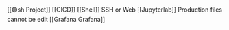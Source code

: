 [[🟣sh Project]]
[[CICD]]
[[Shell]] SSH or Web
[[Jupyterlab]]  Production files cannot be edit
[[Grafana Grafana]]

